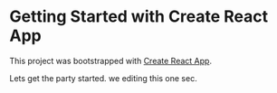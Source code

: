 # Getting Started with Create React App

This project was bootstrapped with [Create React App](https://github.com/facebook/create-react-app).

Lets get the party started. 
we editing this one sec.
